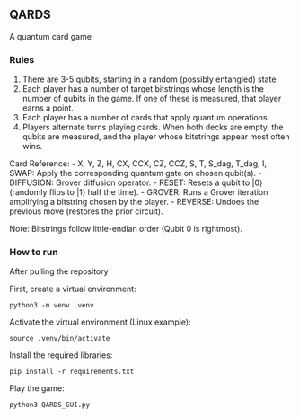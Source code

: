 ## QARDS
A quantum card game

### Rules
1. There are 3-5 qubits, starting in a random (possibly entangled) state.
2. Each player has a number of target bitstrings whose length is the number of qubits in the game.
   If one of these is measured, that player earns a point.
3. Each player has a number of cards that apply quantum operations.
4. Players alternate turns playing cards. When both decks are empty, the qubits are measured, and the player whose bitstrings appear most often wins.

Card Reference:
    - X, Y, Z, H, CX, CCX, CZ, CCZ, S, T, S_dag, T_dag, I, SWAP:
      Apply the corresponding quantum gate on chosen qubit(s).
    - DIFFUSION: Grover diffusion operator.
    - RESET: Resets a qubit to |0⟩ (randomly flips to |1⟩ half the time).
    - GROVER: Runs a Grover iteration amplifying a bitstring chosen by the player.
    - REVERSE: Undoes the previous move (restores the prior circuit).

Note: Bitstrings follow little-endian order (Qubit 0 is rightmost).

### How to run
After pulling the repository

First, create a virtual environment:

```
python3 -m venv .venv
```

Activate the virtual environment (Linux example):

```
source .venv/bin/activate
```

Install the required libraries:

```
pip install -r requirements.txt
```

Play the game:

```
python3 QARDS_GUI.py
```